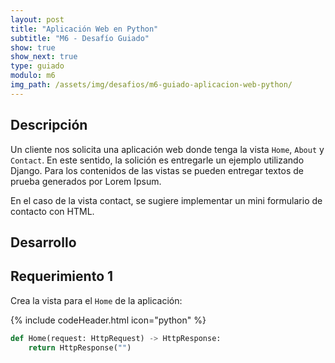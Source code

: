 ```yaml
---
layout: post
title: "Aplicación Web en Python"
subtitle: "M6 - Desafío Guiado"
show: true
show_next: true
type: guiado
modulo: m6
img_path: /assets/img/desafios/m6-guiado-aplicacion-web-python/
---
```


## Descripción

Un cliente nos solicita una aplicación web donde tenga la vista `Home`, `About` y `Contact`. En este sentido, la solición es entregarle un ejemplo utilizando Django. Para los contenidos de las vistas se pueden entregar textos de prueba generados por Lorem Ipsum.

En el caso de la vista contact, se sugiere implementar un mini formulario de contacto con HTML.


## Desarrollo

## Requerimiento 1

Crea la vista para el `Home` de la aplicación:

{% include codeHeader.html icon="python" %}
```python
def Home(request: HttpRequest) -> HttpResponse:
	return HttpResponse("")
```

